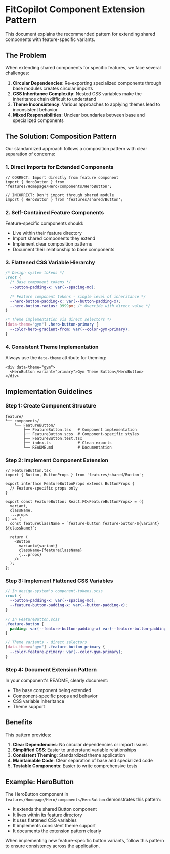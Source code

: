 # FitCopilot Component Extension Pattern

This document explains the recommended pattern for extending shared components with feature-specific variants.

## The Problem

When extending shared components for specific features, we face several challenges:

1. **Circular Dependencies**: Re-exporting specialized components through base modules creates circular imports
2. **CSS Inheritance Complexity**: Nested CSS variables make the inheritance chain difficult to understand
3. **Theme Inconsistency**: Various approaches to applying themes lead to inconsistent behavior
4. **Mixed Responsibilities**: Unclear boundaries between base and specialized components

## The Solution: Composition Pattern

Our standardized approach follows a composition pattern with clear separation of concerns:

### 1. Direct Imports for Extended Components

```tsx
// CORRECT: Import directly from feature component
import { HeroButton } from 'features/Homepage/Hero/components/HeroButton';

// INCORRECT: Don't import through shared module
import { HeroButton } from 'features/shared/Button';
```

### 2. Self-Contained Feature Components

Feature-specific components should:
- Live within their feature directory
- Import shared components they extend
- Implement clear composition patterns
- Document their relationship to base components

### 3. Flattened CSS Variable Hierarchy

```scss
/* Design system tokens */
:root {
  /* Base component tokens */
  --button-padding-x: var(--spacing-md);
  
  /* Feature component tokens - single level of inheritance */
  --hero-button-padding-x: var(--button-padding-x);
  --hero-button-radius: 9999px; /* Override with direct value */
}

/* Theme implementation via direct selectors */
[data-theme="gym"] .hero-button-primary {
  --color-hero-gradient-from: var(--color-gym-primary);
}
```

### 4. Consistent Theme Implementation

Always use the `data-theme` attribute for theming:

```tsx
<div data-theme="gym">
  <HeroButton variant="primary">Gym Theme Button</HeroButton>
</div>
```

## Implementation Guidelines

### Step 1: Create Component Structure

```
feature/
└── components/
    └── FeatureButton/
        ├── FeatureButton.tsx   # Component implementation
        ├── FeatureButton.scss  # Component-specific styles
        ├── FeatureButton.test.tsx
        ├── index.ts            # Clean exports
        └── README.md           # Documentation
```

### Step 2: Implement Component Extension

```tsx
// FeatureButton.tsx
import { Button, ButtonProps } from 'features/shared/Button';

export interface FeatureButtonProps extends ButtonProps {
  // Feature-specific props only
}

export const FeatureButton: React.FC<FeatureButtonProps> = ({
  variant,
  className,
  ...props
}) => {
  const featureClassName = `feature-button feature-button-${variant} ${className}`;
  
  return (
    <Button
      variant={variant}
      className={featureClassName}
      {...props}
    />
  );
};
```

### Step 3: Implement Flattened CSS Variables

```scss
// In design-system's component-tokens.scss
:root {
  --button-padding-x: var(--spacing-md);
  --feature-button-padding-x: var(--button-padding-x);
}

// In FeatureButton.scss
.feature-button {
  padding: var(--feature-button-padding-x) var(--feature-button-padding-x);
}

// Theme variants - direct selectors
[data-theme="gym"] .feature-button-primary {
  --color-feature-primary: var(--color-gym-primary);
}
```

### Step 4: Document Extension Pattern

In your component's README, clearly document:
- The base component being extended
- Component-specific props and behavior
- CSS variable inheritance
- Theme support

## Benefits

This pattern provides:

1. **Clear Dependencies**: No circular dependencies or import issues
2. **Simplified CSS**: Easier to understand variable relationships
3. **Consistent Theming**: Standardized theme application
4. **Maintainable Code**: Clear separation of base and specialized code
5. **Testable Components**: Easier to write comprehensive tests

## Example: HeroButton

The HeroButton component in `features/Homepage/Hero/components/HeroButton` demonstrates this pattern:

- It extends the shared Button component
- It lives within its feature directory
- It uses flattened CSS variables
- It implements consistent theme support
- It documents the extension pattern clearly

When implementing new feature-specific button variants, follow this pattern to ensure consistency across the application. 
